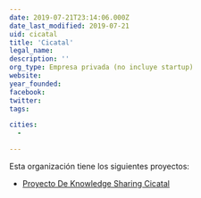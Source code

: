 ```yaml
---
date: 2019-07-21T23:14:06.000Z
date_last_modified: 2019-07-21
uid: cicatal
title: 'Cicatal'
legal_name: 
description: ''
org_type: Empresa privada (no incluye startup)
website: 
year_founded: 
facebook: 
twitter: 
tags:

cities: 
  - 

---
```


Esta organización tiene los siguientes proyectos:

- [Proyecto De Knowledge Sharing Cicatal](/proyectos/proyecto-de-knowledge-sharing-cicatal)
